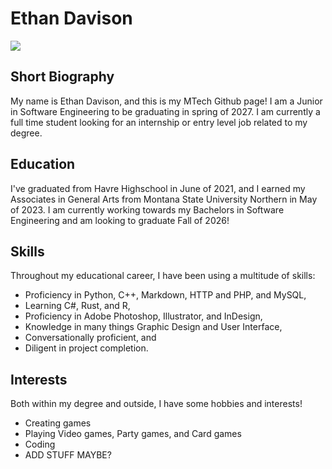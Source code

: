 # Ethan Davison
![](https://scontent-sea1-1.xx.fbcdn.net/v/t39.30808-6/409213536_740122221344561_5726596972928293222_n.jpg?_nc_cat=104&ccb=1-7&_nc_sid=6ee11a&_nc_ohc=exvq79MHiwQQ7kNvwHVRw1f&_nc_oc=Adn9_eeA4BwW1v1Qjj53yytW3Tsf1v-SG-HJDf-8geUtwcBdCDrDKVK8jLtQkvF_aQM&_nc_zt=23&_nc_ht=scontent-sea1-1.xx&_nc_gid=s-o5K6FzWFNYGPu_Z7JFVw&oh=00_AfZmG4ZjhBrmQbXvUEjuQRglfTnPniekdRaplVVOKZrfTA&oe=68E340CC) <br>

## Short Biography
My name is Ethan Davison, and this is my MTech Github page! I am a Junior in Software Engineering to be graduating in spring of 2027. I am currently a full time student looking for an internship or entry level job related to my degree.

## Education
I've graduated from Havre Highschool in June of 2021, and I earned my Associates in General Arts from Montana State University Northern in May of 2023. I am currently working towards my Bachelors in Software Engineering and am looking to graduate Fall of 2026!

## Skills
Throughout my educational career, I have been using a multitude of skills:
- Proficiency in Python, C++, Markdown, HTTP and PHP, and MySQL,
- Learning C#, Rust, and R,
- Proficiency in Adobe Photoshop, Illustrator, and InDesign,
- Knowledge in many things Graphic Design and User Interface,
- Conversationally proficient, and
- Diligent in project completion.

## Interests
Both within my degree and outside, I have some hobbies and interests! 
- Creating games
- Playing Video games, Party games, and Card games
- Coding
- ADD STUFF MAYBE?
